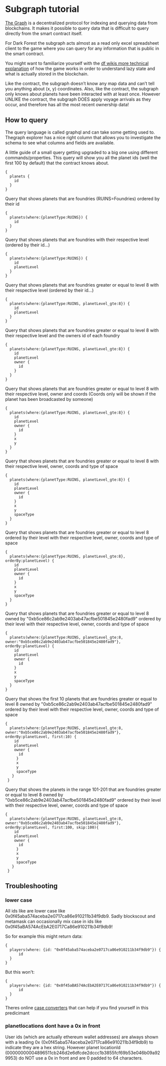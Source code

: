 # Subgraph tutorial

[The Graph](https://thegraph.com/docs/about/introduction) is a decentralized protocol for indexing and querying data from blockchains. It makes it possible to query data that is difficult to query directly from the smart contract itself.

For Dark Forest the subgraph acts almost as a read only excel spreadsheet client to the game where you can query for any information that is public in the smart contract.

You might want to familiarize yourself with the [df wikis more technical explanation](https://dfwiki.net/wiki/Technical_Explanations) of how the game works in order to understand lazy state and what is actually stored in the blockchain.

Like the contract, the subgraph doesn’t know any map data and can’t tell you anything about (x, y) coordinates. Also, like the contract, the subgraph only knows about planets have been interacted with at least once. However UNLIKE the contract, the subgraph DOES apply voyage arrivals as they occur, and therefore has all the most recent ownership data!

## How to query

The query language is called graphql and can take some getting used to. Thegraph explorer has a nice right column that allows you to investigate the schema to see what columns and fields are available.

A little guide of a small query getting upgraded to a big one using different commands/properties. This query will show you all the planet ids (well the first 100 by default) that the contract knows about.
```
{
  planets {
    id
  }
}
```

Query that shows planets that are foundries (RUINS=Foundries) ordered by their id
```
{
  planets(where:{planetType:RUINS}) {
    id
  }
}
```

Query that shows planets that are foundries with their respective level (ordered by their id...)
```
{
  planets(where:{planetType:RUINS}) {
    id
    planetLevel
  }
}
```

Query that shows planets that are foundries greater or equal to level 8 with their respective level (ordered by their id...)
```
{
  planets(where:{planetType:RUINS, planetLevel_gte:8}) {
    id
    planetLevel
  }
}
```

Query that shows planets that are foundries greater or equal to level 8 with their respective level and the owners id of each foundry
```
{
  planets(where:{planetType:RUINS, planetLevel_gte:8}) {
    id
    planetLevel
    owner {
      id
    }
  }
}
```

Query that shows planets that are foundries greater or equal to level 8 with their respective level, owner and coords (Coords only will be shown if the planet has been broadcasted by someone)
```
{
  planets(where:{planetType:RUINS, planetLevel_gte:8}) {
    id
    planetLevel
    owner {
      id
    }
    x
    y
  }
}
```

Query that shows planets that are foundries greater or equal to level 8 with their respective level, owner, coords and type of space
```
{
  planets(where:{planetType:RUINS, planetLevel_gte:8}) {
    id
    planetLevel
    owner {
      id
    }
    x
    y
    spaceType
  }
}
```

Query that shows planets that are foundries greater or equal to level 8 ordered by their level with their respective level, owner, coords and type of space
```
{
  planets(where:{planetType:RUINS, planetLevel_gte:8}, orderBy:planetLevel) {
    id
    planetLevel
    owner {
      id
    }
    x
    y
    spaceType
  }
}
```

Query that shows planets that are foundries greater or equal to level 8 owned by "0xb5ce86c2ab9e2403ab47acfbe501845e2480fad9" ordered by their level with their respective level, owner, coords and type of space
```
{
  planets(where:{planetType:RUINS, planetLevel_gte:8, owner:"0xb5ce86c2ab9e2403ab47acfbe501845e2480fad9"}, orderBy:planetLevel) {
    id
    planetLevel
    owner {
      id
    }
    x
    y
    spaceType
  }
}
```

Query that shows the first 10 planets that are foundries greater or equal to level 8 owned by "0xb5ce86c2ab9e2403ab47acfbe501845e2480fad9" ordered by their level with their respective level, owner, coords and type of space
```
{
  planets(where:{planetType:RUINS, planetLevel_gte:8, owner:"0xb5ce86c2ab9e2403ab47acfbe501845e2480fad9"}, orderBy:planetLevel, first:10) {
    id
    planetLevel
    owner {
      id
     }
     x
     y
     spaceType
   }
 }
```

Query that shows the planets in the range 101-201 that are foundries greater or equal to level 8 owned by "0xb5ce86c2ab9e2403ab47acfbe501845e2480fad9" ordered by their level with their respective level, owner, coords and type of space
```
{
  planets(where:{planetType:RUINS, planetLevel_gte:8, owner:"0xb5ce86c2ab9e2403ab47acfbe501845e2480fad9"}, orderBy:planetLevel, first:100, skip:100){
    id
    planetLevel
    owner {
      id
     }
     x
     y
     spaceType
   }
 }
```


## Troubleshooting

### lower case

All ids like are lower case like 0x0f45aba574aceba2e0717ca86e910211b34f9db9. Sadly blockscout and metamask can occasionally mix case in ids like 0x0f45aBA574AcEbA2E0717Ca86e910211b34f9db9!

So for example this might return data:
```
{
  players(where: {id: "0x0f45aba574aceba2e0717ca86e910211b34f9db9"}) {
      id
  }
}
```

But this won't:
```
{
  players(where: {id: "0x0f45aBA574AcEbA2E0717Ca86e910211b34f9db9"}) {
      id
  }
}
```

Theres online [case converters](https://search.brave.com/search?q=tolowercase+online&source=web) that can help if you find yourself in this predicimant

### planetlocations dont have a 0x in front

User ids (which are actually ethereum wallet addresses) are always shown with a leading 0x  (0x0f45aba574aceba2e0717ca86e910211b34f9db9) to indicate they are a hex string. However planet locationId (00000000004896511cb246d2e6dfcde2dccc1b3855fcf69b53e046b09a929953) do NOT use a 0x in front and are 0 padded to 64 characters.
